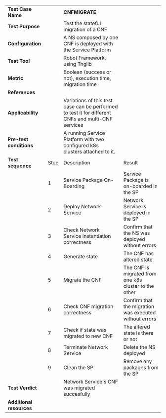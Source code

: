 |||||
| :--- | :--- | :--- | :--- |
| __Test Case Name__ | | __CNFMIGRATE__ | |
| __Test Purpose__ | | Test the stateful migration of a CNF| |
| __Configuration__ | | A NS composed by one CNF is deployed with the Service Platform| |
| __Test Tool__ | | Robot Framework, using Tnglib | |
| __Metric__ | | Boolean (success or not), execution time, migration time | |
| __References__ | |  | |
| __Applicability__ | | Variations of this test case can be performed to test it for different CNFs and multi-CNF services  | |
| __Pre-test conditions__ | | A running Service Platform with two configured k8s clusters attached to it.| |
| __Test sequence__ | Step | Description | Result |
| | 1 | Service Package On-Boarding | Service Package is on-boarded in the SP|
| | 2 | Deploy Network Service | Network Service is deployed in the SP |
| | 3 | Check Network Service instantiation correctness | Confirm that the NS was deployed without errors |
| | 4 | Generate state | The CNF has altered state |
| | 5 | Migrate the CNF | The CNF is migrated from one k8s cluster to the other |
| | 6 | Check CNF migration correctness | Confirm that the migration was executed without errors |
| | 7 | Check if state was migrated to new CNF | The altered state is there or not |
| | 8 | Terminate Network Service | Delete the NS deployed |
| | 9 | Clean the SP | Remove any packages from the SP | 
| __Test Verdict__ | | Network Service's CNF was migrated succesfully | |
| __Additional resources__ | | | |

